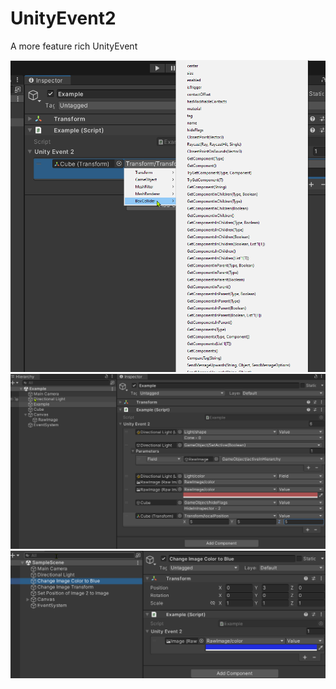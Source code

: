 # UnityEvent2
A more feature rich UnityEvent

![First](Screenshot/First.png)
![Second](Screenshot/Second.png)
![Third](Screenshot/Third.png)
